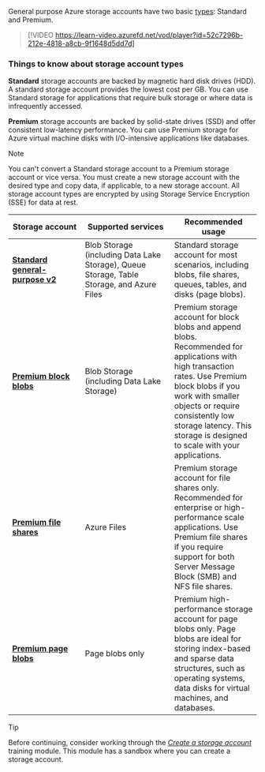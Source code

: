 General purpose Azure storage accounts have two basic [types](/azure/storage/common/storage-account-overview?toc=%2Fazure%2Fstorage%2Fblobs%2Ftoc.json#types-of-storage-accounts): Standard and Premium.

> [!VIDEO https://learn-video.azurefd.net/vod/player?id=52c7296b-212e-4818-a8cb-9f1648d5dd7d]

### Things to know about storage account types

**Standard** storage accounts are backed by magnetic hard disk drives (HDD). A standard storage account provides the lowest cost per GB. You can use Standard storage for applications that require bulk storage or where data is infrequently accessed.

**Premium** storage accounts are backed by solid-state drives (SSD) and offer consistent low-latency performance. You can use Premium storage for Azure virtual machine disks with I/O-intensive applications like databases.

> [!NOTE]
> You can't convert a Standard storage account to a Premium storage account or vice versa. You must create a new storage account with the desired type and copy data, if applicable, to a new storage account. All storage account types are encrypted by using Storage Service Encryption (SSE) for data at rest.


| Storage&nbsp;account| Supported&nbsp;services| Recommended usage |
| --- | --- | ---|
| [**Standard** __general-purpose v2__](/azure/storage/common/storage-account-upgrade)| Blob Storage (including Data Lake Storage), Queue Storage, Table Storage, and Azure Files | Standard storage account for most scenarios, including blobs, file shares, queues, tables, and disks (page blobs). |
| [**Premium** __block blobs__](/azure/storage/blobs/storage-blob-block-blob-premium)| Blob Storage (including Data Lake Storage) | Premium storage account for block blobs and append blobs. Recommended for applications with high transaction rates. Use Premium block blobs if you work with smaller objects or require consistently low storage latency. This storage is designed to scale with your applications. |
| [**Premium** __file shares__](/azure/storage/files/storage-how-to-create-file-share)| Azure Files | Premium storage account for file shares only. Recommended for enterprise or high-performance scale applications. Use Premium file shares if you require support for both Server Message Block (SMB) and NFS file shares. |
| [**Premium** __page blobs__](/azure/storage/blobs/storage-blob-pageblob-overview)| Page blobs only | Premium high-performance storage account for page blobs only. Page blobs are ideal for storing index-based and sparse data structures, such as operating systems, data disks for virtual machines, and databases. |

> [!TIP]
> Before continuing, consider working through the [*Create a storage account*](/training/modules/create-azure-storage-account/) training module. This module has a sandbox where you can create a storage account. 




